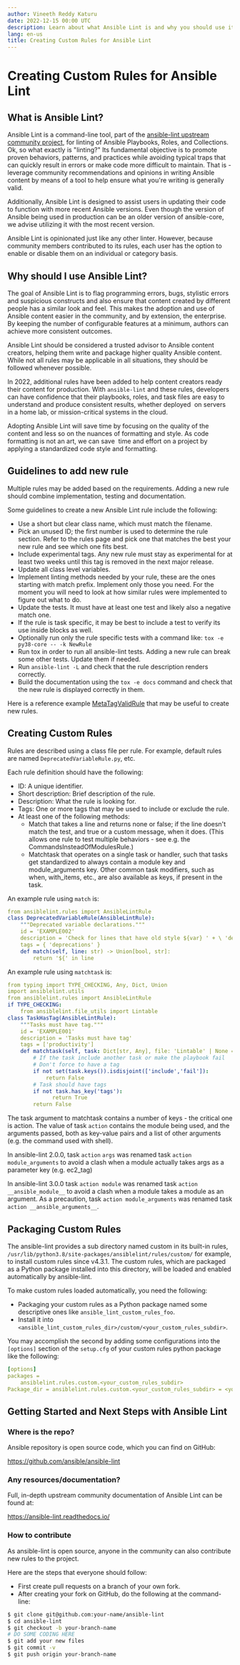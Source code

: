 ```yaml
---
author: Vineeth Reddy Katuru
date: 2022-12-15 00:00 UTC
description: Learn about what Ansible Lint is and why you should use it.
lang: en-us
title: Creating Custom Rules for Ansible Lint
---
```


# Creating Custom Rules for Ansible Lint

## What is Ansible Lint?

Ansible Lint is a command-line tool, part of the
[ansible-lint upstream community project](https://github.com/ansible/ansible-lint),
for linting of Ansible Playbooks, Roles, and Collections. Ok, so what
exactly is "linting?" Its fundamental objective is to promote proven
behaviors, patterns, and practices while avoiding typical traps that can
quickly result in errors or make code more difficult to maintain. That
is - leverage community recommendations and opinions in writing Ansible
content by means of a tool to help ensure what you're writing is
generally valid.

Additionally, Ansible Lint is designed to assist users in updating
their code to function with more recent Ansible versions. Even though
the version of Ansible being used in production can be an older version
of ansible-core, we advise utilizing it with the most recent
version.

Ansible Lint is opinionated just like any other linter. However,
because community members contributed to its rules, each user has the
option to enable or disable them on an individual or category
basis.

## Why should I use Ansible Lint?

The goal of Ansible Lint is to flag
programming errors, bugs, stylistic errors and suspicious constructs and
also ensure that content created by different
people has a similar look and feel. This makes the adoption and use of
Ansible content easier in the community, and by extension, the
enterprise. By keeping the number of configurable features at a minimum,
authors can achieve more consistent outcomes.

Ansible Lint should be considered a trusted advisor to Ansible content
creators, helping them write and package higher quality Ansible content.
While not all rules may be applicable in all situations, they should be
followed whenever possible.

In 2022, additional rules have been added to help content creators
ready their content for production. With `ansible-lint`
and these rules, developers can have confidence that their playbooks,
roles, and task files are easy to understand and produce consistent
results, whether deployed  on servers in a home lab, or mission-critical
systems in the cloud.

Adopting Ansible Lint will save time by focusing on the quality of the
content and less so on the nuances of formatting and style. As code
formatting is not an art, we can save  time and effort on a project by
applying a standardized code style and formatting.

## Guidelines to add new rule

Multiple rules may be added based on the requirements. Adding a new rule
should combine implementation, testing and documentation. 

Some guidelines to create a new Ansible Lint rule include the following:

-   Use a short but clear class name, which must match the filename.
-   Pick an unused ID; the first number is used to determine the rule section.
    Refer to the rules page and pick one that matches the best your new rule and see which one fits best.
-   Include experimental tags.
    Any new rule must stay as experimental for at least two weeks until this tag is removed in the next major release.
-   Update all class level variables.
-   Implement linting methods needed by your rule, these are the ones starting with match prefix.
    Implement only those you need. For the moment you will need to look at how similar rules were implemented to figure out what to do.
-   Update the tests. It must have at least one test and likely also a negative match one.
-   If the rule is task specific, it may be best to include a test to verify its use inside blocks as well.
-   Optionally run only the rule specific tests with a command like: `tox -e py38-core -- -k NewRule`
-   Run tox in order to run all ansible-lint tests. Adding a new rule can break some other tests. Update them if needed.
-   Run `ansible-lint -L` and check that the rule description renders correctly.
-   Build the documentation using the `tox -e docs` command and check that the new rule is displayed correctly in them.

Here is a reference example [MetaTagValidRule](https://github.com/ansible/ansible-lint/blob/main/src/ansiblelint/rules/meta_no_tags.py)
that may be useful to create new rules.

## Creating Custom Rules

Rules are described using a class file per rule. For example, default
rules are named `DeprecatedVariableRule.py`, etc.

Each rule definition should have the following:

-   ID: A unique identifier.
-   Short description: Brief description of the rule.
-   Description: What the rule is looking for.
-   Tags: One or more tags that may be used to include or exclude the rule.
-   At least one of the following methods:
    -   Match that takes a line and returns none or false; if the line
        doesn't match the test, and true or a custom message, when it
        does. (This allows one rule to test multiple behaviors - see
        e.g. the CommandsInsteadOfModulesRule.)
    -   Matchtask that operates on a single task or handler, such that
        tasks get standardized to always contain a module key and
        module_arguments key. Other common task modifiers, such as when,
        with_items, etc., are also available as keys, if present in the
        task.

An example rule using `match` is:

```yml
from ansiblelint.rules import AnsibleLintRule
class DeprecatedVariableRule(AnsibleLintRule):
    """Deprecated variable declarations."""
    id = 'EXAMPLE002'
    description = 'Check for lines that have old style ${var} ' + \ 'declarations'
    tags = { 'deprecations' }
    def match(self, line: str) -> Union[bool, str]:
        return '${' in line
```

An example rule using `matchtask` is:

```yml
from typing import TYPE_CHECKING, Any, Dict, Union
import ansiblelint.utils
from ansiblelint.rules import AnsibleLintRule
if TYPE_CHECKING:
    from ansiblelint.file_utils import Lintable
class TaskHasTag(AnsibleLintRule):
    """Tasks must have tag."""
    id = 'EXAMPLE001'
    description = 'Tasks must have tag'
    tags = ['productivity']
    def matchtask(self, task: Dict[str, Any], file: 'Lintable' | None = None) -> Union[bool,str]:
        # If the task include another task or make the playbook fail
        # Don't force to have a tag
        if not set(task.keys()).isdisjoint(['include','fail']):
            return False
        # Task should have tags
        if not task.has_key('tags'):
              return True
        return False
```

The task argument to matchtask contains a number of keys - the critical
one is action. The value of task `action` contains the module being
used, and the arguments passed, both as key-value pairs and a list of
other arguments (e.g. the command used with shell).

In ansible-lint 2.0.0, task `action` `args` was renamed
task `action` `module_arguments` to avoid a clash when a
module actually takes args as a parameter key (e.g. ec2_tag)

In ansible-lint 3.0.0 task `action module` was renamed
task `action __ansible_module__` to avoid a clash when a
module takes a module as an argument. As a precaution,
task `action module_arguments` was renamed
task `action __ansible_arguments__`.

## Packaging Custom Rules

The ansible-lint provides a sub directory named custom in its built-in
rules, `/usr/lib/python3.8/site-packages/ansiblelint/rules/custom/` for
example, to install custom rules since v4.3.1. The custom rules, which
are packaged as a Python package installed into this directory, will be
loaded and enabled automatically by ansible-lint.

To make custom rules loaded automatically, you need the following:

-   Packaging your custom rules as a Python package named some descriptive ones like `ansible_lint_custom_rules_foo`.
-   Install it into `<ansible_lint_custom_rules_dir>/custom/<your_custom_rules_subdir>`.

You may accomplish the second by adding some configurations into the
`[options]` section of the `setup.cfg` of your custom rules python package
like the following:

``` yml
[options]
packages =
    ansiblelint.rules.custom.<your_custom_rules_subdir>
Package_dir = ansiblelint.rules.custom.<your_custom_rules_subdir> = <your_rules_source_code_subdir>
```

## Getting Started and Next Steps with Ansible Lint

### Where is the repo?

Ansible repository is open source code, which you can find on GitHub:

https://github.com/ansible/ansible-lint

### Any resources/documentation?

Full, in-depth upstream community documentation of Ansible Lint can be found at:

https://ansible-lint.readthedocs.io/

### How to contribute

As ansible-lint is open source, anyone in the community can also contribute new rules to the project.

Here are the steps that everyone should follow:

-   First create pull requests on a branch of your own fork.
-   After creating your fork on GitHub, do the following at the command-line:

```bash
$ git clone git@github.com:your-name/ansible-lint
$ cd ansible-lint
$ git checkout -b your-branch-name
# DO SOME CODING HERE
$ git add your new files
$ git commit -v
$ git push origin your-branch-name
```
